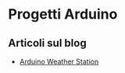 # Progetti Arduino

## Articoli sul blog

* [Arduino Weather Station](https://www.emmecilab.net/arduino-weather-station/)
